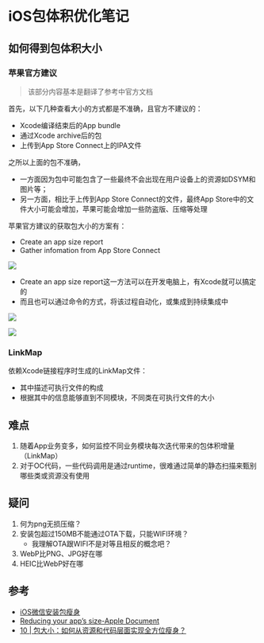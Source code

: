 # iOS包体积优化笔记


## 如何得到包体积大小

### 苹果官方建议

> 该部分内容基本是翻译了参考中官方文档

首先，以下几种查看大小的方式都是不准确，且官方不建议的：

- Xcode编译结束后的App bundle
- 通过Xcode archive后的包
- 上传到App Store Connect上的IPA文件

之所以上面的包不准确，

- 一方面因为包中可能包含了一些最终不会出现在用户设备上的资源如DSYM和图片等；
- 另一方面，相比于上传到App Store Connect的文件，最终App Store中的文件大小可能会增加，苹果可能会增加一些防盗版、压缩等处理

苹果官方建议的获取包大小的方案有：

- Create an app size report
- Gather infomation from App Store Connect

![](https://docs-assets.developer.apple.com/published/8f5ee51a35acc3bf93bf2fc7d0c55653/reducing-your-app-s-size-1@2x.png)

- Create an app size report这一方法可以在开发电脑上，有Xcode就可以搞定的
- 而且也可以通过命令的方式，将该过程自动化，或集成到持续集成中

![](https://docs-assets.developer.apple.com/published/18e290971c5b775a3c34264f44a972c6/doing-basic-optimization-to-reduce-your-app-s-size-1@2x.png)

![](https://docs-assets.developer.apple.com/published/b1a7494fa1ea9b2f09cd33a1f2d74702/doing-advanced-optimization-to-further-reduce-your-app-s-size-1@2x.png)

### LinkMap

依赖Xcode链接程序时生成的LinkMap文件：

- 其中描述可执行文件的构成
- 根据其中的信息能够直到不同模块，不同类在可执行文件的大小

## 难点

1. 随着App业务变多，如何监控不同业务模块每次迭代带来的包体积增量（LinkMap）
2. 对于OC代码，一些代码调用是通过runtime，很难通过简单的静态扫描来甄别哪些类或资源没有使用

## 疑问
1. 何为png无损压缩？
2. 安装包超过150MB不能通过OTA下载，只能WIFI环境？
	- 我理解OTA跟WIFI不是对等且相反的概念吧？
3. WebP比PNG、JPG好在哪
4. HEIC比WebP好在哪

## 参考
- [iOS微信安装包瘦身](https://mp.weixin.qq.com/s?__biz=MzAwNDY1ODY2OQ==&mid=207986417&idx=1&sn=77ea7d8e4f8ab7b59111e78c86ccfe66&scene=24&srcid=0921TTAXHGHWKqckEHTvGzoA#rd)
- [Reducing your app’s size-Apple Document](https://developer.apple.com/documentation/xcode/reducing-your-app-s-size)
- [10 | 包大小：如何从资源和代码层面实现全方位瘦身？](https://time.geekbang.org/column/article/88573)